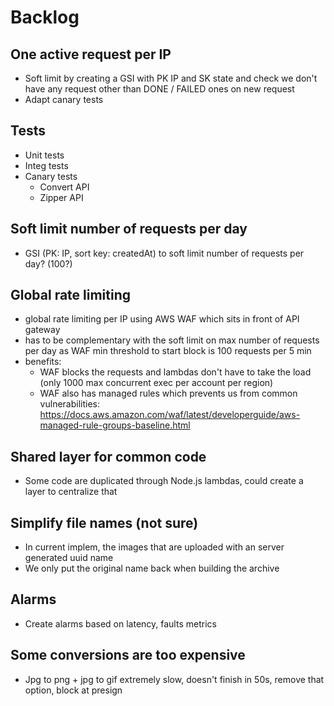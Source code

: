 # Backlog
## One active request per IP
- Soft limit by creating a GSI with PK IP and SK state and check we don't have any request other than DONE / FAILED ones on new request
- Adapt canary tests

## Tests
- Unit tests
- Integ tests
- Canary tests
  - Convert API
  - Zipper API

## Soft limit number of requests per day
- GSI (PK: IP, sort key: createdAt) to soft limit number of requests per day? (100?)

## Global rate limiting
- global rate limiting per IP using AWS WAF which sits in front of API gateway   
- has to be complementary with the soft limit on max number of requests per day as WAF min threshold to start block is 100 requests per 5 min
- benefits:
  - WAF blocks the requests and lambdas don't have to take the load (only 1000 max concurrent exec per account per region)
  - WAF also has managed rules which prevents us from common vulnerabilities: https://docs.aws.amazon.com/waf/latest/developerguide/aws-managed-rule-groups-baseline.html 


## Shared layer for common code
- Some code are duplicated through Node.js lambdas, could create a layer to centralize that


## Simplify file names (not sure)
- In current implem, the images that are uploaded with an server generated uuid name
- We only put the original name back when building the archive

## Alarms
- Create alarms based on latency, faults metrics

## Some conversions are too expensive
- Jpg to png + jpg to gif extremely slow, doesn't finish in 50s, remove that option, block at presign